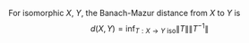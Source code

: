 For isomorphic $X$, $Y$, the Banach-Mazur distance from $X$ to $Y$ is 
$$
d(X,Y)=\inf_{T:X\to Y\text{ iso}}\lVert T \rVert \lVert T^{-1} \rVert 
$$
